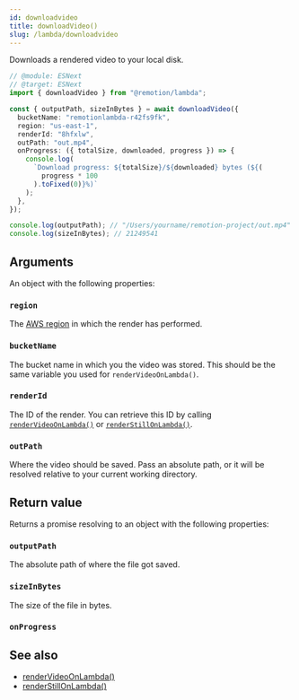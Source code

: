 ```yaml
---
id: downloadvideo
title: downloadVideo()
slug: /lambda/downloadvideo
---
```


Downloads a rendered video to your local disk.

```ts twoslash
// @module: ESNext
// @target: ESNext
import { downloadVideo } from "@remotion/lambda";

const { outputPath, sizeInBytes } = await downloadVideo({
  bucketName: "remotionlambda-r42fs9fk",
  region: "us-east-1",
  renderId: "8hfxlw",
  outPath: "out.mp4",
  onProgress: ({ totalSize, downloaded, progress }) => {
    console.log(
      `Download progress: ${totalSize}/${downloaded} bytes (${(
        progress * 100
      ).toFixed(0)}%)`
    );
  },
});

console.log(outputPath); // "/Users/yourname/remotion-project/out.mp4"
console.log(sizeInBytes); // 21249541
```

## Arguments

An object with the following properties:

### `region`

The [AWS region](/docs/lambda/region-selection) in which the render has performed.

### `bucketName`

The bucket name in which you the video was stored. This should be the same variable you used for `renderVideoOnLambda()`.

### `renderId`

The ID of the render. You can retrieve this ID by calling [`renderVideoOnLambda()`](/docs/lambda/rendervideoonlambda) or [`renderStillOnLambda()`](/docs/lambda/renderstillonlambda).

### `outPath`

Where the video should be saved. Pass an absolute path, or it will be resolved relative to your current working directory.

## Return value

Returns a promise resolving to an object with the following properties:

### `outputPath`

The absolute path of where the file got saved.

### `sizeInBytes`

The size of the file in bytes.

### `onProgress`

## See also

- [renderVideoOnLambda()](/docs/lambda/rendervideoonlambda)
- [renderStillOnLambda()](/docs/lambda/renderstillonlambda)
